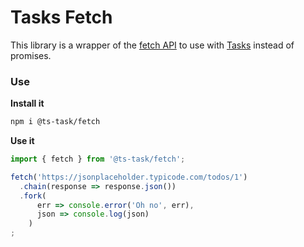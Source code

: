 # Tasks Fetch
This library is a wrapper of the [fetch API](https://developer.mozilla.org/en-US/docs/Web/API/Fetch_API/Using_Fetch) to use with [Tasks](https://github.com/ts-task/task) instead of promises.

### Use

**Install it**

```bash
npm i @ts-task/fetch
```

**Use it**
```typescript
import { fetch } from '@ts-task/fetch';

fetch('https://jsonplaceholder.typicode.com/todos/1')
  .chain(response => response.json())
  .fork(
      err => console.error('Oh no', err),
      json => console.log(json)
    )
;
```
